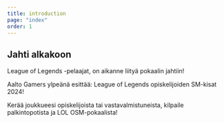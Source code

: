 ```yaml
---
title: introduction
page: "index"
order: 1
---
```


## Jahti alkakoon

League of Legends -pelaajat, on aikanne liityä pokaalin jahtiin!

Aalto Gamers ylpeänä esittää: League of Legends opiskelijoiden SM-kisat 2024!

Kerää joukkueesi opiskelijoista tai vastavalmistuneista, kilpaile palkintopotista ja LOL OSM-pokaalista!
